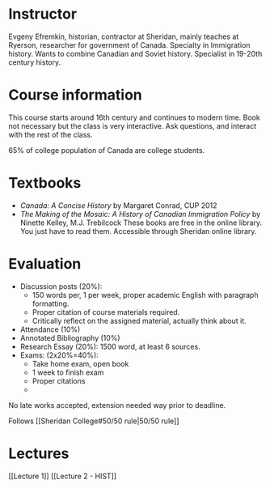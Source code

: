 # Instructor
Evgeny Efremkin, historian, contractor at Sheridan, mainly teaches at Ryerson, researcher for government of Canada.
Specialty in Immigration history. Wants to combine Canadian and Soviet history. Specialist in 19-20th century history.
# Course information
This course starts around 16th century and continues to modern time.
Book not necessary but the class is very interactive. Ask questions, and interact with the rest of the class.

65% of college population of Canada are college students.
# Textbooks
- *Canada: A Concise History* by Margaret Conrad, CUP 2012
- *The Making of the Mosaic: A History of Canadian Immigration Policy* by Ninette Kelley, M.J. Trebilcock
These books are free in the online library. You just have to read them. Accessible through Sheridan online library.

# Evaluation
- Discussion posts (20%): 
	- 150 words per, 1 per week, proper academic English with paragraph formatting. 
	- Proper citation of course materials required.
	- Critically reflect on the assigned material, actually think about it.
- Attendance (10%)
- Annotated Bibliography (10%)
- Research Essay (20%): 1500 word, at least 6 sources.
- Exams: (2x20%=40%):
	- Take home exam, open book
	- 1 week to finish exam
	- Proper citations
	- 
No late works accepted, extension needed way prior to deadline.

Follows [[Sheridan College#50/50 rule|50/50 rule]]
# Lectures
[[Lecture 1]]
[[Lecture 2 - HIST]]